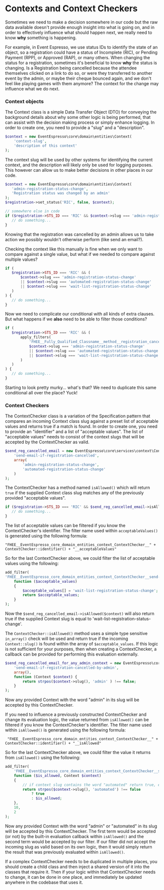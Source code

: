 # Contexts and Context Checkers

Sometimes we need to make a decision somewhere in our code but the raw data available doesn't provide enough insight into what is going on, and in order to effectively influence what should happen next, we really need to know **why** something is happening.

For example, in Event Espresso, we use status IDs to identify the state of an object, so a registration could have a status of Incomplete (RIC), or Pending Payment (RPP), or Approved (RAP), or many others. When changing the status for a registration, sometimes it's beneficial to know **why** the status is changing. Is a Registration being cancelled because the attendee themselves clicked on a link to do so, or were they transferred to another event by the admin, or maybe their cheque bounced again, and we don't feel like playing games with them anymore? The context for the change may influence what we do next.


### Context objects

The Context class is a simple Data Transfer Object (DTO) for conveying the background details about why some other logic is being performed, that can assist with the decision making process or simply enhance logging. In order to create one, you need to provide a "slug" and a "description". 

```php
$context = new EventEspresso\core\domain\entities\Context(
    'context-slug',
    'description of this context'
);
```
 
 The context slug will be used by other systems for identifying the current context, and the description will likely only be used for logging purposes. This however can allow us to make better decisions in other places in our code.
 
 ```php
$context = new EventEspresso\core\domain\entities\Context(
    'admin-registration-status-change',
    'Registration status was changed by an admin'
);
$registration->set_status('RIC', false, $context);

// somewhere else in code
if ($registration->STS_ID === 'RIC' && $context->slug === 'admin-registration-status-change') {
    // do something... 
}
```

Knowing that the registration was cancelled by an admin allows us to take action we possibly wouldn't otherwise perform (like send an email?).

Checking the context like this manually is fine when we only want to compare against a single value, but what if we needed to compare against multiple values?

 ```php
if (
    $registration->STS_ID === 'RIC' && (
        $context->slug === 'admin-registration-status-change'
        || $context->slug === 'automated-registration-status-change'
        || $context->slug === 'wait-list-registration-status-change'
    )
) {
    // do something... 
}
```

Now we need to complicate our conditional with all kinds of extra clauses. But what happens if we **also** need to be able to filter those conditions?

 ```php
if (
    $registration->STS_ID === 'RIC' && (
        apply_filters(
            'FHEE__Fully_Qualified_Classname__method__registration_cancelled__context',
            $context->slug === 'admin-registration-status-change'
            || $context->slug === 'automated-registration-status-change'
            || $context->slug === 'wait-list-registration-status-change'
        )
    )
) {
    // do something... 
}
```

Starting to look pretty murky... what's that? We need to duplicate this same conditional all over the place? Yuck!

### Context Checkers

The ContextChecker class is a variation of the Specification pattern that compares an incoming Context class slug against a preset list of acceptable values and returns true if a match is found.  In order to create one, you need to provide an "identifier" and a list of "acceptable values". The list of "acceptable values" needs to consist of the context slugs that will be accepted by  the ContextChecker as valid.  

```php
$send_reg_cancelled_email = new EventEspresso\core\services\context\ContextChecker(
    'send-email-if-registration-cancelled',
    array(
        'admin-registration-status-change',
        'automated-registration-status-change'        
    )
);
```

The ContextChecker has a method named `isAllowed()` which will return `true` if the supplied Context class slug matches any of the previously provided "acceptable values".

 ```php
if ($registration->STS_ID === 'RIC' && $send_reg_cancelled_email->isAllowed($context)) {
    // do something... 
}
```

The list of acceptable values can be filtered if you know the ContextChecker's identifier. The filter name used within `acceptableValues()` is generated using the following formula:
                                              
```
"FHEE__EventEspresso_core_domain_entities_context_ContextChecker__" + ContextChecker::identifier() + "__acceptableValues"
```

So for the last ContextChecker above, we could filter the list of acceptable values using the following:

```php
add_filter(
'FHEE__EventEspresso_core_domain_entities_context_ContextChecker__send-email-if-registration-cancelled-by-admin__acceptableValues',
    function ($acceptable_values)
    {
        $acceptable_values[] = 'wait-list-registration-status-change';
        return $acceptable_values;
    }
);
```

Now the `$send_reg_cancelled_email->isAllowed($context)` will also return true if the supplied Context slug is equal to 'wait-list-registration-status-change'.

The `ContextChecker::isAllowed()` method uses a simple type sensitive `in_array()` check will be used and return true if the incoming `Context::slug()` is found within the array of `$acceptable_values`. If this logic is not sufficient for your purposes, then when creating a ContextChecker, a callback can be provided for performing this evaluation externally.

```php
$send_reg_cancelled_email_for_any_admin_context = new EventEspresso\core\services\context\ContextChecker(
    'send-email-if-registration-cancelled-by-admin',
    array(),
    function (Context $context) {
        return strpos($context->slug(), 'admin' ) !== false;
    }
);
```

Now any provided Context with the word "admin" in its slug will be accepted by this ContextChecker.

If you need to influence a previously constructed ContextChecker and change its evaluation logic, the value returned from `isAllowed()` can be filtered if you know the ContextChecker's identifier. The filter name used within `isAllowed()` is generated using the following formula:

```
 "FHEE__EventEspresso_core_domain_entities_context_ContextChecker__" + ContextChecker::identifier() + "__isAllowed"
```

So for the last ContextChecker above, we could filter the value it returns from `isAllowed()` using the following:

```php
add_filter(
    'FHEE__EventEspresso_core_domain_entities_context_ContextChecker__send-email-if-registration-cancelled-by-admin__isAllowed',
    function ($is_allowed, Context $context)
    {
        // if context slug contains the word "automated" return true, else return previously evaluated result
        return strpos($context->slug(), 'automated') !== false
            ? true
            : $is_allowed;
    },
    10,
    2
);
```

Now any provided Context with the word "admin" or "automated" in its slug will be accepted by this ContextChecker. The first term would be accepted (or not) by the built-in evaluation callback within `isAllowed()` and the second term would be accepted by our filter. If our filter did not accept the incoming slug as valid based on its own logic, then it would simply return the result that was previously evaluated  within `isAllowed()`.

If a complex ContextChecker needs to be duplicated in multiple places, you should create a child class and then inject a shared version of it into the classes that require it. Then if your logic within that ContextChecker needs to change, it can be done in one place, and immediately be updated anywhere in the codebase that uses it.
